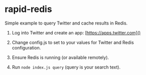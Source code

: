 rapid-redis
===========

Simple example to query Twitter and cache results in Redis.

1. Log into Twitter and create an app: [https://apps.twitter.com]()

2. Change config.js to set to your values for Twitter and Redis configuration.

3. Ensure Redis is running (or available remotely).

4. Run `node index.js query` (query is your search text).
